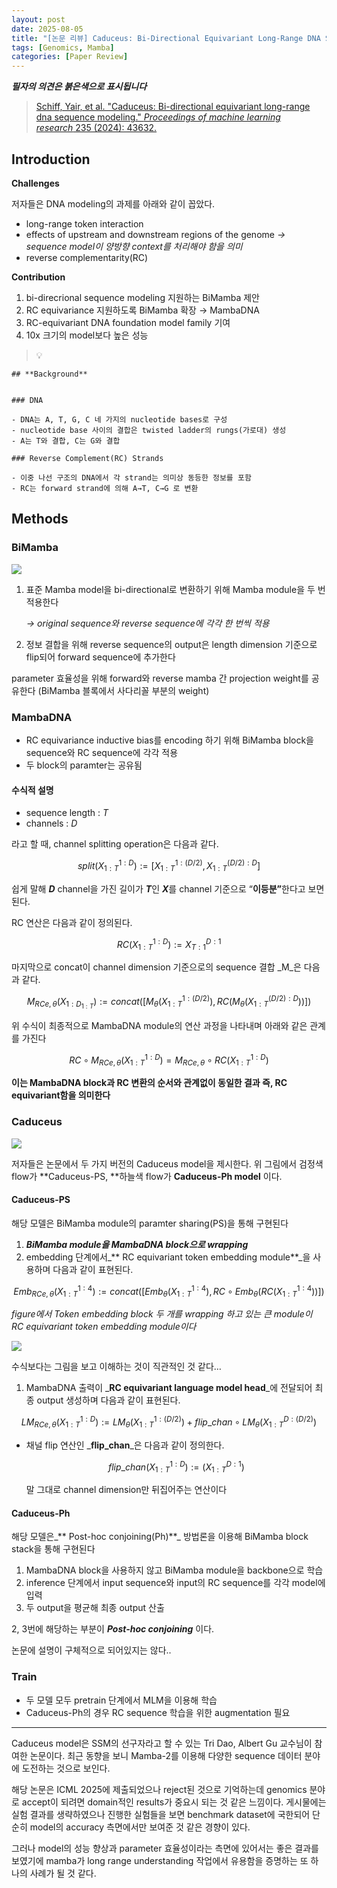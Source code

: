 ```yaml
---
layout: post
date: 2025-08-05
title: "[논문 리뷰] Caduceus: Bi-Directional Equivariant Long-Range DNA Sequence Modeling"
tags: [Genomics, Mamba]
categories: [Paper Review]
---
```


<span class="notion-red">_**필자의 의견은 붉은색으로 표시됩니다**_</span>


> [Schiff, Yair, et al. "Caduceus: Bi-directional equivariant long-range dna sequence modeling." ](https://pmc.ncbi.nlm.nih.gov/articles/PMC12189541/)[_Proceedings of machine learning research_](https://pmc.ncbi.nlm.nih.gov/articles/PMC12189541/)[ 235 (2024): 43632.](https://pmc.ncbi.nlm.nih.gov/articles/PMC12189541/)



## Introduction


**Challenges**


저자들은 DNA modeling의 과제를 아래와 같이 꼽았다.

- long-range token interaction
- effects of upstream and downstream regions of the genome 
_→ sequence model이 양방향 context를 처리해야 함을 의미_
- reverse complementarity(RC)

**Contribution**

1. bi-direcrional sequence modeling 지원하는 BiMamba 제안
1. RC equivariance 지원하도록 BiMamba 확장 → MambaDNA
1. RC-equivariant DNA foundation model family 기여
1. 10x 크기의 model보다 높은 성능

> 💡 


	## **Background**


	### DNA

	- DNA는 A, T, G, C 네 가지의 nucleotide bases로 구성
	- nucleotide base 사이의 결합은 twisted ladder의 rungs(가로대) 생성
	- A는 T와 결합, C는 G와 결합

	### Reverse Complement(RC) Strands

	- 이중 나선 구조의 DNA에서 각 strand는 의미상 동등한 정보를 포함
	- RC는 forward strand에 의해 A→T, C→G 로 변환


## Methods



### BiMamba


![](https://prod-files-secure.s3.us-west-2.amazonaws.com/542b861c-36a8-4051-84e5-8804b6728dba/2c247d59-7815-4980-99f0-8f0d21f445a7/image.png?X-Amz-Algorithm=AWS4-HMAC-SHA256&X-Amz-Content-Sha256=UNSIGNED-PAYLOAD&X-Amz-Credential=ASIAZI2LB4667464BTNC%2F20250831%2Fus-west-2%2Fs3%2Faws4_request&X-Amz-Date=20250831T022310Z&X-Amz-Expires=3600&X-Amz-Security-Token=IQoJb3JpZ2luX2VjEIf%2F%2F%2F%2F%2F%2F%2F%2F%2F%2FwEaCXVzLXdlc3QtMiJHMEUCIHdMySZvTVcqZWmxNKOJXzeoAbncT197du3yTWRqx5oOAiEAmzE1D8g4dTzLdnUd5joALVxMVZeyZR863Tr6FlL%2ByjgqiAQI4P%2F%2F%2F%2F%2F%2F%2F%2F%2F%2FARAAGgw2Mzc0MjMxODM4MDUiDJsOCuKQqbXgjuXwXCrcA%2FL1fFTttilNvPDzWVnWUsujdFEd%2FfiS3AMe2A8pgf9xwLtL%2FIMjErafbF5FX%2FQ3dYPlnm2x4Wn3%2BfmJGImTrAvIHYFqVexfxi%2Bp1VeAbu0UAQF5BxjAW0yVqALGFzhcMAgABKLr2fc%2BF78hcZngSCD2juh%2FK6OyFOD5QwuvIdI4GkBgoCkc8qNYZpEJsLwNuMf7nmimLR3JJFnYQ55mlsr3cjt6GDyAyysP2MwZt1UWfeAqo8xPdlbiLSmZC27dR8PfINwhAPNTMYQU8BTK9uqsdmIoT3BxZfSDTi4FITzTQzTeHnINS8lMN8mfdIEk5TWlFf9DxeedBGX43GsAaZwld1FvoXXH9xHCFKp40hUEnyaqeXUlrZUsHrJgviuQ9piN6gfjRmT2yxLmopxZN1JsycHjQAWJWfdJLZ6%2F7lnMCiqML49r4ga%2BMSb0mUqFjjYWSs%2BwUa5aytfbmGO%2BY%2FthZh3ltu9ao7r440vEpyfRAucp7YMs8wYC6y1dmXaS22JbUdVCA6Fd%2BeyYZPpn1oilEi3%2FybEDyu139rG5utZZbi4tibfxugJEGHJNxYHu7n8p8WxFYmIU3mx7%2B8v4HyGUIef30Z72wQgINf2miJkhm8Uy5ca22AtWrU83MN6EzsUGOqUBvRzp5JFhxXa9ZIsXIHUOoJb%2BbElE4DBLhFqZbnljpbRGBgHjpTLuMBBWu89NtFT%2BS1JBx2cU3mYuBAmjC06wrM7wWgQzWemTuSz%2BtL1T2L9dMOS4kjBMVmgpldyjdUvsGJ8ExOExdL2EFkXtc9SnKa1BFjQldCkh1H%2BnJOS5e2o6Rrrxel69QtFgC0mdt4wrqee0m4plX%2BbxF5pfHbadKy62f9eJ&X-Amz-Signature=e2c2fda14a4211b5261e7734b1b16d1974c954845332932eb7f261e19ab5398f&X-Amz-SignedHeaders=host&x-amz-checksum-mode=ENABLED&x-id=GetObject)

1. 표준 Mamba model을 bi-directional로 변환하기 위해 Mamba module을 두 번 적용한다

	_→ original sequence와 reverse sequence에 각각 한 번씩 적용_

1. 정보 결합을 위해 reverse sequence의 output은 length dimension 기준으로 flip되어 forward sequence에 추가한다

parameter 효율성을 위해 forward와 reverse mamba 간 projection weight를 공유한다 (BiMamba 블록에서 사다리꼴 부분의 weight)



### MambaDNA

- RC equivariance inductive bias를 encoding 하기 위해 BiMamba block을 sequence와 RC sequence에 각각 적용
- 두 block의 paramter는 공유됨


#### 수식적 설명

- sequence length : _T_
- channels : _D_

라고 할 때,  channel splitting operation은 다음과 같다.


$$
split(X^{1:D}_{1:T}):=[X^{1:(D/2)}_{1:T},X^{(D/2):D}_{1:T}]
$$


<span class="notion-red">쉽게 말해 </span><span class="notion-red">_**D**_</span><span class="notion-red"> channel을 가진 길이가 </span><span class="notion-red">_**T**_</span><span class="notion-red">인 </span><span class="notion-red">_**X**_</span><span class="notion-red">를 channel 기준으로 “</span><span class="notion-red">**이등분”**</span><span class="notion-red">한다고 보면 된다.</span>


RC 연산은 다음과 같이 정의된다.


$$
RC(X^{1:D}_{1:T}):=X^{D:1}_{T:1}
$$


마지막으로 concat이 channel dimension 기준으로의 sequence 결합 _M_은 다음과 같다.


$$
M_{RCe,\theta}(X_{1:D_{1:T}}):=concat([M_{\theta}(X^{1:(D/2)}_{1:T}),RC(M_{\theta}(X^{(D/2):D}_{1:T}))])
$$


위 수식이 최종적으로 MambaDNA module의 연산 과정을 나타내며 아래와 같은 관계를 가진다


$$
RC\circ M_{RCe,\theta}(X^{1:D}_{1:T}) = M_{RCe,\theta} \circ RC(X^{1:D}_{1:T})
$$


**이는 MambaDNA block과 RC 변환의 순서와 관계없이 동일한 결과 즉, RC equivariant함을 의미한다**



### Caduceus


![](https://prod-files-secure.s3.us-west-2.amazonaws.com/542b861c-36a8-4051-84e5-8804b6728dba/f94a60d7-8145-473b-aef9-7c68d3ec604a/image.png?X-Amz-Algorithm=AWS4-HMAC-SHA256&X-Amz-Content-Sha256=UNSIGNED-PAYLOAD&X-Amz-Credential=ASIAZI2LB4667464BTNC%2F20250831%2Fus-west-2%2Fs3%2Faws4_request&X-Amz-Date=20250831T022310Z&X-Amz-Expires=3600&X-Amz-Security-Token=IQoJb3JpZ2luX2VjEIf%2F%2F%2F%2F%2F%2F%2F%2F%2F%2FwEaCXVzLXdlc3QtMiJHMEUCIHdMySZvTVcqZWmxNKOJXzeoAbncT197du3yTWRqx5oOAiEAmzE1D8g4dTzLdnUd5joALVxMVZeyZR863Tr6FlL%2ByjgqiAQI4P%2F%2F%2F%2F%2F%2F%2F%2F%2F%2FARAAGgw2Mzc0MjMxODM4MDUiDJsOCuKQqbXgjuXwXCrcA%2FL1fFTttilNvPDzWVnWUsujdFEd%2FfiS3AMe2A8pgf9xwLtL%2FIMjErafbF5FX%2FQ3dYPlnm2x4Wn3%2BfmJGImTrAvIHYFqVexfxi%2Bp1VeAbu0UAQF5BxjAW0yVqALGFzhcMAgABKLr2fc%2BF78hcZngSCD2juh%2FK6OyFOD5QwuvIdI4GkBgoCkc8qNYZpEJsLwNuMf7nmimLR3JJFnYQ55mlsr3cjt6GDyAyysP2MwZt1UWfeAqo8xPdlbiLSmZC27dR8PfINwhAPNTMYQU8BTK9uqsdmIoT3BxZfSDTi4FITzTQzTeHnINS8lMN8mfdIEk5TWlFf9DxeedBGX43GsAaZwld1FvoXXH9xHCFKp40hUEnyaqeXUlrZUsHrJgviuQ9piN6gfjRmT2yxLmopxZN1JsycHjQAWJWfdJLZ6%2F7lnMCiqML49r4ga%2BMSb0mUqFjjYWSs%2BwUa5aytfbmGO%2BY%2FthZh3ltu9ao7r440vEpyfRAucp7YMs8wYC6y1dmXaS22JbUdVCA6Fd%2BeyYZPpn1oilEi3%2FybEDyu139rG5utZZbi4tibfxugJEGHJNxYHu7n8p8WxFYmIU3mx7%2B8v4HyGUIef30Z72wQgINf2miJkhm8Uy5ca22AtWrU83MN6EzsUGOqUBvRzp5JFhxXa9ZIsXIHUOoJb%2BbElE4DBLhFqZbnljpbRGBgHjpTLuMBBWu89NtFT%2BS1JBx2cU3mYuBAmjC06wrM7wWgQzWemTuSz%2BtL1T2L9dMOS4kjBMVmgpldyjdUvsGJ8ExOExdL2EFkXtc9SnKa1BFjQldCkh1H%2BnJOS5e2o6Rrrxel69QtFgC0mdt4wrqee0m4plX%2BbxF5pfHbadKy62f9eJ&X-Amz-Signature=3fb1d59cbffe2228232722a5006aae132553a34ac5d2e56cefe9ee662d66cce2&X-Amz-SignedHeaders=host&x-amz-checksum-mode=ENABLED&x-id=GetObject)


저자들은 논문에서 두 가지 버전의 Caduceus model을 제시한다. 위 그림에서 검정색 flow가 **Caduceus-PS, **하늘색 flow가 **Caduceus-Ph model** 이다.



#### Caduceus-PS


해당 모델은 BiMamba module의 paramter sharing(PS)을 통해 구현된다

1. _**BiMamba module을 MambaDNA block으로 wrapping**_
1. embedding 단계에서_** RC equivariant token embedding module**_을 사용하며 다음과 같이 표현된다.

$$
Emb_{RCe,\theta}(X^{1:4}_{1:T}):=concat([Emb_{\theta}(X^{1:4}_{1:T}),RC \circ Emb_{\theta}(RC(X^{1:4}_{1:T}))])
$$


_figure에서 Token embedding block 두 개를 wrapping 하고 있는 큰 module이 RC equivariant token embedding module이다_


![](https://prod-files-secure.s3.us-west-2.amazonaws.com/542b861c-36a8-4051-84e5-8804b6728dba/b175e4da-71eb-4e91-8c23-a06dabe673c9/image.png?X-Amz-Algorithm=AWS4-HMAC-SHA256&X-Amz-Content-Sha256=UNSIGNED-PAYLOAD&X-Amz-Credential=ASIAZI2LB4667464BTNC%2F20250831%2Fus-west-2%2Fs3%2Faws4_request&X-Amz-Date=20250831T022310Z&X-Amz-Expires=3600&X-Amz-Security-Token=IQoJb3JpZ2luX2VjEIf%2F%2F%2F%2F%2F%2F%2F%2F%2F%2FwEaCXVzLXdlc3QtMiJHMEUCIHdMySZvTVcqZWmxNKOJXzeoAbncT197du3yTWRqx5oOAiEAmzE1D8g4dTzLdnUd5joALVxMVZeyZR863Tr6FlL%2ByjgqiAQI4P%2F%2F%2F%2F%2F%2F%2F%2F%2F%2FARAAGgw2Mzc0MjMxODM4MDUiDJsOCuKQqbXgjuXwXCrcA%2FL1fFTttilNvPDzWVnWUsujdFEd%2FfiS3AMe2A8pgf9xwLtL%2FIMjErafbF5FX%2FQ3dYPlnm2x4Wn3%2BfmJGImTrAvIHYFqVexfxi%2Bp1VeAbu0UAQF5BxjAW0yVqALGFzhcMAgABKLr2fc%2BF78hcZngSCD2juh%2FK6OyFOD5QwuvIdI4GkBgoCkc8qNYZpEJsLwNuMf7nmimLR3JJFnYQ55mlsr3cjt6GDyAyysP2MwZt1UWfeAqo8xPdlbiLSmZC27dR8PfINwhAPNTMYQU8BTK9uqsdmIoT3BxZfSDTi4FITzTQzTeHnINS8lMN8mfdIEk5TWlFf9DxeedBGX43GsAaZwld1FvoXXH9xHCFKp40hUEnyaqeXUlrZUsHrJgviuQ9piN6gfjRmT2yxLmopxZN1JsycHjQAWJWfdJLZ6%2F7lnMCiqML49r4ga%2BMSb0mUqFjjYWSs%2BwUa5aytfbmGO%2BY%2FthZh3ltu9ao7r440vEpyfRAucp7YMs8wYC6y1dmXaS22JbUdVCA6Fd%2BeyYZPpn1oilEi3%2FybEDyu139rG5utZZbi4tibfxugJEGHJNxYHu7n8p8WxFYmIU3mx7%2B8v4HyGUIef30Z72wQgINf2miJkhm8Uy5ca22AtWrU83MN6EzsUGOqUBvRzp5JFhxXa9ZIsXIHUOoJb%2BbElE4DBLhFqZbnljpbRGBgHjpTLuMBBWu89NtFT%2BS1JBx2cU3mYuBAmjC06wrM7wWgQzWemTuSz%2BtL1T2L9dMOS4kjBMVmgpldyjdUvsGJ8ExOExdL2EFkXtc9SnKa1BFjQldCkh1H%2BnJOS5e2o6Rrrxel69QtFgC0mdt4wrqee0m4plX%2BbxF5pfHbadKy62f9eJ&X-Amz-Signature=36a80e88407c500384bc58daf1b61466fdfb3e0c85e92b3ee18366dc89c1cb88&X-Amz-SignedHeaders=host&x-amz-checksum-mode=ENABLED&x-id=GetObject)


<span class="notion-red">수식보다는 그림을 보고 이해하는 것이 직관적인 것 같다…</span>

1. MambaDNA 출력이 _**RC equivariant language model head**_에 전달되어 최종 output 생성하며 다음과 같이 표현된다.

$$
LM_{RCe,\theta}(X^{1:D}_{1:T}):= LM_{\theta}(X^{1:(D/2)}_{1:T})+flip\_chan\circ LM_{\theta}(X^{D:(D/2)}_{1:T})
$$

- 채널 flip 연산인 _**flip\_chan**_은 다음과 같이 정의한다.

	$$
	flip\_chan(X^{1:D}_{1:T}):=(X^{D:1}_{1:T})
	$$


	말 그대로 channel dimension만 뒤집어주는 연산이다



#### Caduceus-Ph


해당 모델은_** Post-hoc conjoining(Ph)**_ 방법론을 이용해 BiMamba block stack을 통해 구현된다

1. MambaDNA block을 사용하지 않고 BiMamba module을 backbone으로 학습
1. inference 단계에서 input sequence와 input의 RC sequence를 각각 model에 입력
1. 두 output을 평균해 최종 output 산출

2, 3번에 해당하는 부분이 _**Post-hoc conjoining**_ 이다.


<span class="notion-red">논문에 설명이 구체적으로 되어있지는 않다..</span>



### Train

- 두 모델 모두 pretrain 단계에서 MLM을 이용해 학습
- Caduceus-Ph의 경우 RC sequence 학습을 위한 augmentation 필요

---


<span class="notion-red">Caduceus model은 SSM의 선구자라고 할 수 있는 Tri Dao, Albert Gu 교수님이 참여한 논문이다. 최근 동향을 보니 Mamba-2를 이용해 다양한 sequence 데이터 분야에 도전하는 것으로 보인다.</span>


<span class="notion-red">해당 논문은 ICML 2025에 제출되었으나 reject된 것으로 기억하는데 genomics 분야로 accept이 되려면 domain적인 results가 중요시 되는 것 같은 느낌이다. 게시물에는 실험 결과를 생략하였으나 진행한 실험들을 보면 benchmark dataset에 국한되어 단순히 model의 accuracy 측면에서만 보여준 것 같은 경향이 있다.</span>


<span class="notion-red">그러나 model의 성능 향상과 parameter 효율성이라는 측면에 있어서는 좋은 결과를 보였기에 mamba가 long range understanding 작업에서 유용함을 증명하는 또 하나의 사례가 될 것 같다.</span>


